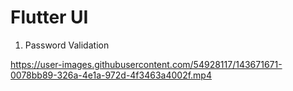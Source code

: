 # Flutter UI
1. Password Validation


https://user-images.githubusercontent.com/54928117/143671671-0078bb89-326a-4e1a-972d-4f3463a4002f.mp4

